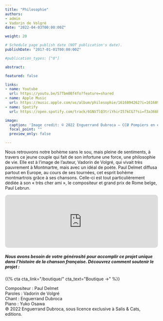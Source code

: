 ```yaml
---
title: "Philosophie"
authors:
- admin
- Vadorin de Volgré
date: "2022-04-03T00:00:00Z"

weight: 20

# Schedule page publish date (NOT publication's date).
publishDate: "2017-01-01T00:00:00Z"

#publication_types: ["0"]

abstract: 

featured: false

links:
- name: Youtube
  url: https://youtu.be/S7Tbm0Bf4fo?feature=shared
- name: Apple Music
  url: https://music.apple.com/us/album/philosophie/1616894262?i=1616894582
- name: Spotify
  url: https://open.spotify.com/track/6GNV7lQ3triYhirI57kCG7?si=f3a366b081c4411d

image:
  caption: 'Image credit: © 2022 Enguerrand Dubroca – CCØ Pompiers en exercice gaz, Neurdein Frères – Paris Collections / Musée Carnavalet'
  focal_point: ""
  preview_only: false

---
```


Nous retrouvons notre bohème sans le sou, mais pleine de sentiments, à travers ce jeune couple qui fait de son infortune une force, une philosophie de vie. Elle est à l’image de l’auteur, Vadorin de Volgré, qui vivait très pauvrement à Montmartre, mais avec un idéal de poète. Paul Delmet diffusa partout en Europe, au cours de ses tournées, cet esprit bohème montmartrois grâce à ses chansons. Celle-ci est tout particulièrement dédiée à son « très cher ami », le compositeur et grand prix de Rome belge, Paul Lebrun.


<iframe allow="autoplay *; encrypted-media *; fullscreen *; clipboard-write" frameborder="0" height="175" style="width:100%;max-width:720px;overflow:hidden;border-radius:10px;" sandbox="allow-forms allow-popups allow-same-origin allow-scripts allow-storage-access-by-user-activation allow-top-navigation-by-user-activation" src="https://embed.music.apple.com/us/album/philosophie/1616894262?i=1616894582"></iframe>

##### Nous avons besoin de votre générosité pour accomplir ce projet unique dans l’histoire de la chanson française. Découvrez comment soutenir le projet :
{{% cta cta_link="/boutique/" cta_text="Boutique →" %}}

<p>Compositeur : Paul Delmet <br>
Paroles : Vadorin de Volgré<br>
Chant : Enguerrand Dubroca<br>
Piano : Yuko Osawa<br>
℗ 2022 Enguerrand Dubroca, sous licence exclusive à Salis & Cats, editions.</p>


